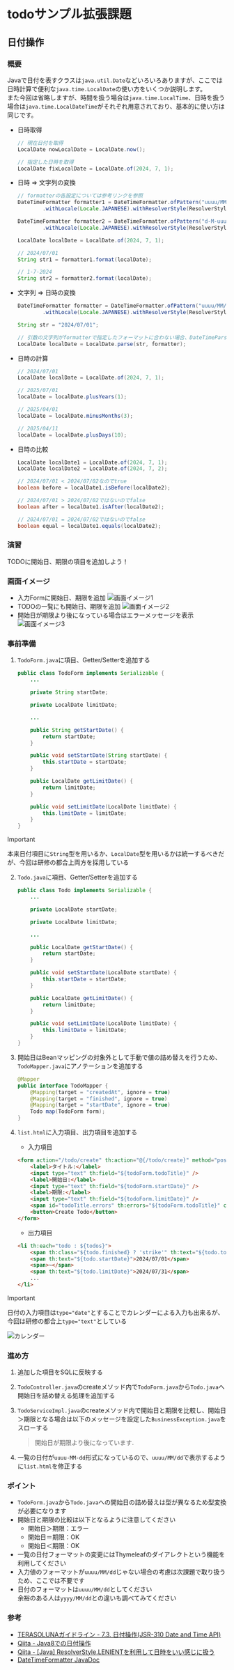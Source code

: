 # todoサンプル拡張課題
## 日付操作
### 概要
Javaで日付を表すクラスは`java.util.Date`などいろいろありますが、ここでは日時計算で便利な`java.time.LocalDate`の使い方をいくつか説明します。  
また今回は省略しますが、時間を扱う場合は`java.time.LocalTime`、日時を扱う場合は`java.time.LocalDateTime`がそれぞれ用意されており、基本的に使い方は同じです。

- 日時取得
  ```java
  // 現在日付を取得
  LocalDate nowLocalDate = LocalDate.now();

  // 指定した日時を取得
  LocalDate fixLocalDate = LocalDate.of(2024, 7, 1);
  ```

- 日時 ⇒ 文字列の変換
  ```java
  // formatterの各設定については参考リンクを参照
  DateTimeFormatter formatter1 = DateTimeFormatter.ofPattern("uuuu/MM/dd")
          .withLocale(Locale.JAPANESE).withResolverStyle(ResolverStyle.STRICT);

  DateTimeFormatter formatter2 = DateTimeFormatter.ofPattern("d-M-uuuu")
          .withLocale(Locale.JAPANESE).withResolverStyle(ResolverStyle.STRICT);

  LocalDate localDate = LocalDate.of(2024, 7, 1);

  // 2024/07/01
  String str1 = formatter1.format(localDate);

  // 1-7-2024
  String str2 = formatter2.format(localDate);
  ```

- 文字列 ⇒ 日時の変換
  ```java
  DateTimeFormatter formatter = DateTimeFormatter.ofPattern("uuuu/MM/dd")
          .withLocale(Locale.JAPANESE).withResolverStyle(ResolverStyle.STRICT);

  String str = "2024/07/01";

  // 引数の文字列がformatterで指定したフォーマットに合わない場合、DateTimeParseExceptionが発生する
  LocalDate localDate = LocalDate.parse(str, formatter);
  ```

- 日時の計算
  ```java
  // 2024/07/01
  LocalDate localDate = LocalDate.of(2024, 7, 1);

  // 2025/07/01
  localDate = localDate.plusYears(1);

  // 2025/04/01
  localDate = localDate.minusMonths(3);

  // 2025/04/11
  localDate = localDate.plusDays(10);
  ```

- 日時の比較
  ```java
  LocalDate localDate1 = LocalDate.of(2024, 7, 1);
  LocalDate localDate2 = LocalDate.of(2024, 7, 2);

  // 2024/07/01 < 2024/07/02なのでtrue
  boolean before = localDate1.isBefore(localDate2);

  // 2024/07/01 > 2024/07/02ではないのでfalse
  boolean after = localDate1.isAfter(localDate2);

  // 2024/07/01 = 2024/07/02ではないのでfalse
  boolean equal = localDate1.equals(localDate2);
  ```

### 演習
TODOに開始日、期限の項目を追加しよう！

### 画面イメージ
- 入力Formに開始日、期限を追加
  ![画面イメージ1](./pic1.PNG "画面イメージ1")
- TODOの一覧にも開始日、期限を追加
  ![画面イメージ2](./pic2.PNG "画面イメージ2")
- 開始日が期限より後になっている場合はエラーメッセージを表示
  ![画面イメージ3](./pic4.PNG "画面イメージ3")

### 事前準備
1. `TodoForm.java`に項目、Getter/Setterを追加する
   ```java
   public class TodoForm implements Serializable {
       ...

       private String startDate;

       private LocalDate limitDate;

       ...

       public String getStartDate() {
           return startDate;
       }

       public void setStartDate(String startDate) {
           this.startDate = startDate;
       }

       public LocalDate getLimitDate() {
           return limitDate;
       }

       public void setLimitDate(LocalDate limitDate) {
           this.limitDate = limitDate;
       }
   }
   ```

> [!IMPORTANT]  
> 本来日付項目に`String`型を用いるか、`LocalDate`型を用いるかは統一するべきだが、今回は研修の都合上両方を採用している

2. `Todo.java`に項目、Getter/Setterを追加する
   ```java
   public class Todo implements Serializable {
       ...

       private LocalDate startDate;

       private LocalDate limitDate;

       ...

       public LocalDate getStartDate() {
           return startDate;
       }

       public void setStartDate(LocalDate startDate) {
           this.startDate = startDate;
       }

       public LocalDate getLimitDate() {
           return limitDate;
       }

       public void setLimitDate(LocalDate limitDate) {
           this.limitDate = limitDate;
       }
   }
   ```

3. 開始日はBeanマッピングの対象外として手動で値の詰め替えを行うため、`TodoMapper.java`にアノテーションを追加する
   ```java
   @Mapper
   public interface TodoMapper {
       @Mapping(target = "createdAt", ignore = true)
       @Mapping(target = "finished", ignore = true)
       @Mapping(target = "startDate", ignore = true)
       Todo map(TodoForm form);
   }
   ```

4. `list.html`に入力項目、出力項目を追加する
   - 入力項目
   ```html
   <form action="/todo/create" th:action="@{/todo/create}" method="post">
       <label>タイトル:</label>
       <input type="text" th:field="${todoForm.todoTitle}" />
       <label>開始日:</label>
       <input type="text" th:field="${todoForm.startDate}" />
       <label>期限:</label>
       <input type="text" th:field="${todoForm.limitDate}" />
       <span id="todoTitle.errors" th:errors="${todoForm.todoTitle}" class="text-error">size must be between 1 and 30</span>
       <button>Create Todo</button>
   </form>
   ```

   - 出力項目
   ```html
   <li th:each="todo : ${todos}">
       <span th:class="${todo.finished} ? 'strike'" th:text="${todo.todoTitle}">Send a e-mail</span>
       <span th:text="${todo.startDate}">2024/07/01</span>
       <span>~</span>
       <span th:text="${todo.limitDate}">2024/07/31</span>
       ...
   </li>
   ```

> [!IMPORTANT]  
> 日付の入力項目は`type="date"`とすることでカレンダーによる入力も出来るが、今回は研修の都合上`type="text"`としている
>
> ![カレンダー](./pic3.PNG "カレンダー")

### 進め方
1. 追加した項目をSQLに反映する
2. `TodoController.java`のcreateメソッド内で`TodoForm.java`から`Todo.java`へ開始日を詰め替える処理を追加する
3. `TodoServiceImpl.java`のcreateメソッド内で開始日と期限を比較し、開始日＞期限となる場合は以下のメッセージを設定した`BusinessException.java`をスローする

   > 開始日が期限より後になっています.
4. 一覧の日付が`uuuu-MM-dd`形式になっているので、`uuuu/MM/dd`で表示するように`list.html`を修正する

### ポイント
- `TodoForm.java`から`Todo.java`への開始日の詰め替えは型が異なるため型変換が必要になります
- 開始日と期限の比較は以下となるように注意してください
  - 開始日＞期限：エラー
  - 開始日＝期限：OK
  - 開始日＜期限：OK
- 一覧の日付フォーマットの変更にはThymeleafのダイアレクトという機能を利用してください
- 入力値のフォーマットが`uuuu/MM/dd`じゃない場合の考慮は次課題で取り扱うため、ここでは不要です
- 日付のフォーマットは`uuuu/MM/dd`としてください  
  余裕のある人は`yyyy/MM/dd`との違いも調べてみてください

### 参考
- [TERASOLUNAガイドライン - 7.3. 日付操作(JSR-310 Date and Time API)](https://terasolunaorg.github.io/guideline/current/ja/ArchitectureInDetail/GeneralFuncDetail/DateAndTime.html)
- [Qiita - Java8での日付操作](https://qiita.com/motoki1990/items/bf5a25c77f28835b73ed)
- [Qiita - \[Java\] ResolverStyle.LENIENTを利用して日時をいい感じに扱う](https://qiita.com/m_green14/items/d1eec297a9c0d85bcdf1)
- [DateTimeFormatter JavaDoc](https://docs.oracle.com/javase/jp/8/docs/api/java/time/format/DateTimeFormatter.html)
